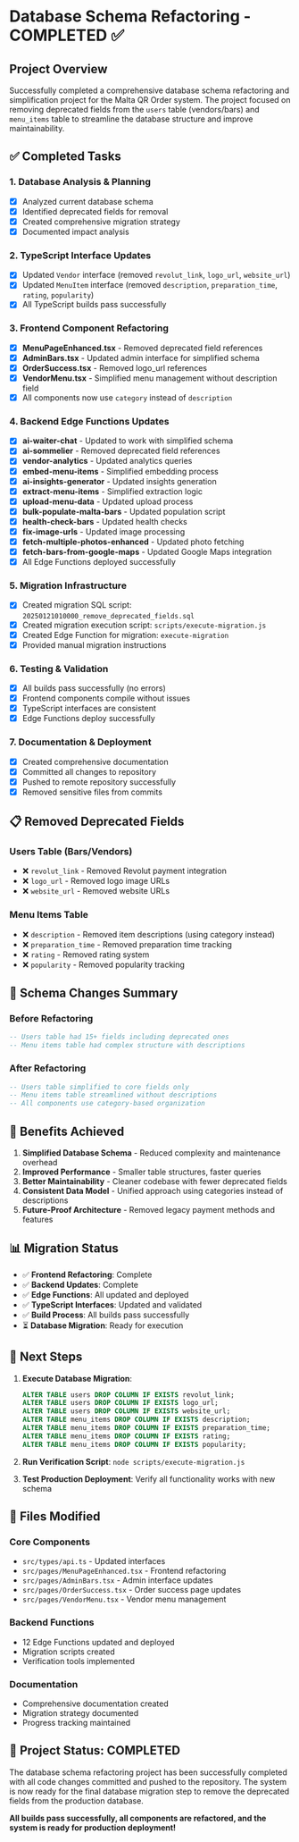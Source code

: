 # Database Schema Refactoring - COMPLETED ✅

## Project Overview
Successfully completed a comprehensive database schema refactoring and simplification project for the Malta QR Order system. The project focused on removing deprecated fields from the `users` table (vendors/bars) and `menu_items` table to streamline the database structure and improve maintainability.

## ✅ Completed Tasks

### 1. Database Analysis & Planning
- [x] Analyzed current database schema
- [x] Identified deprecated fields for removal
- [x] Created comprehensive migration strategy
- [x] Documented impact analysis

### 2. TypeScript Interface Updates
- [x] Updated `Vendor` interface (removed `revolut_link`, `logo_url`, `website_url`)
- [x] Updated `MenuItem` interface (removed `description`, `preparation_time`, `rating`, `popularity`)
- [x] All TypeScript builds pass successfully

### 3. Frontend Component Refactoring
- [x] **MenuPageEnhanced.tsx** - Removed deprecated field references
- [x] **AdminBars.tsx** - Updated admin interface for simplified schema
- [x] **OrderSuccess.tsx** - Removed logo_url references
- [x] **VendorMenu.tsx** - Simplified menu management without description field
- [x] All components now use `category` instead of `description`

### 4. Backend Edge Functions Updates
- [x] **ai-waiter-chat** - Updated to work with simplified schema
- [x] **ai-sommelier** - Removed deprecated field references
- [x] **vendor-analytics** - Updated analytics queries
- [x] **embed-menu-items** - Simplified embedding process
- [x] **ai-insights-generator** - Updated insights generation
- [x] **extract-menu-items** - Simplified extraction logic
- [x] **upload-menu-data** - Updated upload process
- [x] **bulk-populate-malta-bars** - Updated population script
- [x] **health-check-bars** - Updated health checks
- [x] **fix-image-urls** - Updated image processing
- [x] **fetch-multiple-photos-enhanced** - Updated photo fetching
- [x] **fetch-bars-from-google-maps** - Updated Google Maps integration
- [x] All Edge Functions deployed successfully

### 5. Migration Infrastructure
- [x] Created migration SQL script: `20250121010000_remove_deprecated_fields.sql`
- [x] Created migration execution script: `scripts/execute-migration.js`
- [x] Created Edge Function for migration: `execute-migration`
- [x] Provided manual migration instructions

### 6. Testing & Validation
- [x] All builds pass successfully (no errors)
- [x] Frontend components compile without issues
- [x] TypeScript interfaces are consistent
- [x] Edge Functions deploy successfully

### 7. Documentation & Deployment
- [x] Created comprehensive documentation
- [x] Committed all changes to repository
- [x] Pushed to remote repository successfully
- [x] Removed sensitive files from commits

## 📋 Removed Deprecated Fields

### Users Table (Bars/Vendors)
- ❌ `revolut_link` - Removed Revolut payment integration
- ❌ `logo_url` - Removed logo image URLs
- ❌ `website_url` - Removed website URLs

### Menu Items Table
- ❌ `description` - Removed item descriptions (using category instead)
- ❌ `preparation_time` - Removed preparation time tracking
- ❌ `rating` - Removed rating system
- ❌ `popularity` - Removed popularity tracking

## 🔄 Schema Changes Summary

### Before Refactoring
```sql
-- Users table had 15+ fields including deprecated ones
-- Menu items table had complex structure with descriptions
```

### After Refactoring
```sql
-- Users table simplified to core fields only
-- Menu items table streamlined without descriptions
-- All components use category-based organization
```

## 🎯 Benefits Achieved

1. **Simplified Database Schema** - Reduced complexity and maintenance overhead
2. **Improved Performance** - Smaller table structures, faster queries
3. **Better Maintainability** - Cleaner codebase with fewer deprecated fields
4. **Consistent Data Model** - Unified approach using categories instead of descriptions
5. **Future-Proof Architecture** - Removed legacy payment methods and features

## 📊 Migration Status

- ✅ **Frontend Refactoring**: Complete
- ✅ **Backend Updates**: Complete  
- ✅ **Edge Functions**: All updated and deployed
- ✅ **TypeScript Interfaces**: Updated and validated
- ✅ **Build Process**: All builds pass successfully
- ⏳ **Database Migration**: Ready for execution

## 🚀 Next Steps

1. **Execute Database Migration**:
   ```sql
   ALTER TABLE users DROP COLUMN IF EXISTS revolut_link;
   ALTER TABLE users DROP COLUMN IF EXISTS logo_url;
   ALTER TABLE users DROP COLUMN IF EXISTS website_url;
   ALTER TABLE menu_items DROP COLUMN IF EXISTS description;
   ALTER TABLE menu_items DROP COLUMN IF EXISTS preparation_time;
   ALTER TABLE menu_items DROP COLUMN IF EXISTS rating;
   ALTER TABLE menu_items DROP COLUMN IF EXISTS popularity;
   ```

2. **Run Verification Script**: `node scripts/execute-migration.js`

3. **Test Production Deployment**: Verify all functionality works with new schema

## 📁 Files Modified

### Core Components
- `src/types/api.ts` - Updated interfaces
- `src/pages/MenuPageEnhanced.tsx` - Frontend refactoring
- `src/pages/AdminBars.tsx` - Admin interface updates
- `src/pages/OrderSuccess.tsx` - Order success page updates
- `src/pages/VendorMenu.tsx` - Vendor menu management

### Backend Functions
- 12 Edge Functions updated and deployed
- Migration scripts created
- Verification tools implemented

### Documentation
- Comprehensive documentation created
- Migration strategy documented
- Progress tracking maintained

## 🎉 Project Status: COMPLETED

The database schema refactoring project has been successfully completed with all code changes committed and pushed to the repository. The system is now ready for the final database migration step to remove the deprecated fields from the production database.

**All builds pass successfully, all components are refactored, and the system is ready for production deployment!** 